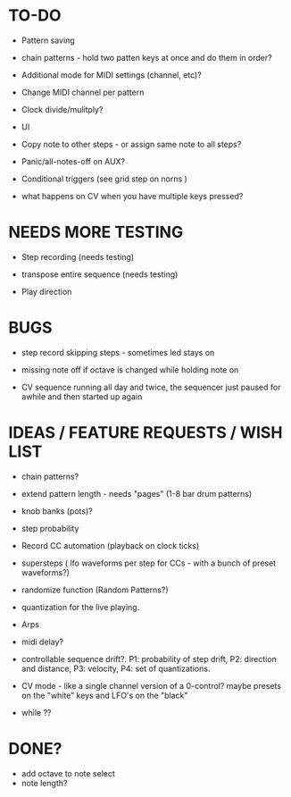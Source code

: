 # TO-DO 

* Pattern saving

* chain patterns - hold two patten keys at once and do them in order?

* Additional mode for MIDI settings (channel, etc)?

* Change MIDI channel per pattern  

* Clock divide/mulitply?

* UI

* Copy note to other steps - or assign same note to all steps?

* Panic/all-notes-off on AUX?

* Conditional triggers (see grid step on norns )

* what happens on CV when you have multiple keys pressed?


# NEEDS MORE TESTING

* Step recording (needs testing)
 
* transpose entire sequence (needs testing)

* Play direction


# BUGS

* step record skipping steps - sometimes led stays on

* missing note off if octave is changed while holding note on

* CV sequence running all day and twice, the sequencer just paused for awhile and then started up again


# IDEAS / FEATURE REQUESTS / WISH LIST

* chain patterns?

* extend pattern length - needs "pages" (1-8 bar drum patterns)

* knob banks (pots)?

* step probability

* Record CC automation (playback on clock ticks)

* supersteps ( lfo waveforms per step for CCs - with a bunch of preset waveforms?)

* randomize function (Random Patterns?)

* quantization for the live playing.

* Arps

* midi delay?

* controllable sequence drift?. P1: probability of step drift, P2: direction and distance, P3: velocity, P4: set of quantizations.

* CV mode - like a single channel version of a 0-control? maybe presets on the "white" keys and LFO's on the "black" 

* while ??


# DONE?

* add octave to note select
* note length?
